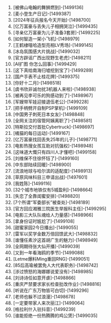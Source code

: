 
1. [被佛山电翰的舞狮燃到]-[1499136]
1. [麦小登生产日记]-[1499387]
1. [2024年征兵报名今天开始]-[1498700]
1. [亿万富豪与丢失儿子相拥哭泣]-[1499435]
1. [寻亲亿万富豪为儿子准备3套房]-[1499225]
1. [如何智造一架小飞机]-[1498979]
1. [王鹤棣嘻哈造型亮相LV秀场]-[1499145]
1. [冰岛氛围感大片挑战]-[1499032]
1. [官方辟谣广西出现野生老虎]-[1498211]
1. [AI扩图 你怎么回事]-[1499429]
1. [这下真给南海归墟挖到宝了]-[1499289]
1. [国产手表不止桂花牌]-[1499375]
1. [你好十二月]-[1498518]
1. [虞书欣非诚勿扰3机器人来啦]-[1498938]
1. [被再见李可乐的狗感动到了]-[1498967]
1. [军嫂带军娃迎接退伍老公]-[1499228]
1. [把手柄劈开自制PSP掌机]-[1499109]
1. [中国男子刺死日本女友]-[1498848]
1. [全网关注的宿管阿姨离职了]-[1498581]
1. [特斯拉交付首批Cybertruck]-[1498697]
1. [橘猫的每日运动]-[1499167]
1. [亿万富豪找回丢失25年的儿子]-[1498771]
1. [电影热搜女孩互助对抗强权]-[1498948]
1. [这味道大慨只有四川人才懂吧]-[1499158]
1. [刘维保不住徐怀钰了]-[1499160]
1. [中东部陆续回暖]-[1498900]
1. [流浪地球与哈尔滨的适配度]-[1498913]
1. [草原风味科目三申请出战]-[1497601]
1. [我姓陈]-[1499116]
1. [32个城市地铁仅有5城盈利]-[1498664]
1. [失恋了全靠闺蜜安排]-[1498820]
1. [7个所谓“军委部长”被查处]-[1498189]
1. [官方回应湘雅三院医生举报科主任]-[1499295]
1. [电影三大队队魂给人力量感]-[1498966]
1. [拿身份证时尴尬了]-[1499108]
1. [甜蜜家园2今日播出]-[1499055]
1. [雷军以奖学金数万倍回馈武大]-[1498832]
1. [谁懂任素汐这首胡广生的魅力]-[1498949]
1. [全网期待张大仙开播]-[1499039]
1. [又到一年看海鸥的季节]-[1499088]
1. [Letme爆料Ming重回RNG]-[1499051]
1. [85后高瑜被罢免人大代表职务]-[1498742]
1. [涉过愤怒的海娜娜说爱没有]-[1498985]
1. [刘诗诗任如意开虐]-[1498866]
1. [重庆严禁要求家长检查批改作业]-[1498816]
1. [听说在广东万物皆可白切]-[1499296]
1. [老师也躲不过浪漫]-[1498678]
1. [一定要带家人来次丽江]-[1499064]
1. [格拉利什入驻抖音]-[1499239]
1. [谁能拒绝一份热腾腾的鸡公煲]-[1499035]